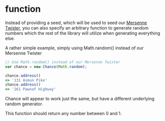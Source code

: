 # function

Instead of providing a seed, which will be used to seed our [Mersenne Twister](https://en.wikipedia.org/wiki/Mersenne_twister),
you can also specify an arbitrary function to generate random numbers which the
rest of the library will utilize when generating everything else.

A rather simple example, simply using Math.random() instead of our Mersenne Twister

```js
// Use Math.random() instead of our Mersenne Twister
var chance = new Chance(Math.random);

chance.address()
=> '131 Asmun Pike'
chance.address()
=> '261 Pawnaf Highway'
```

Chance will appear to work just the same, but have a different underlying random
generator.

This function should return any number between 0 and 1.
